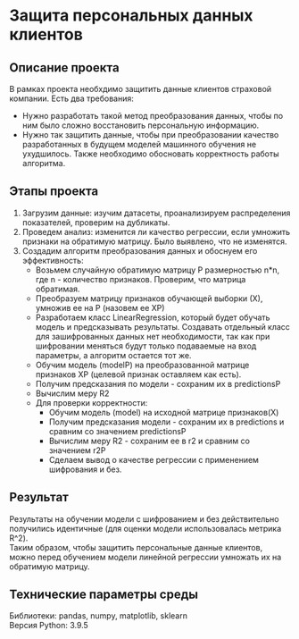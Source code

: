 # Защита персональных данных клиентов

## Описание проекта
В рамках проекта необхдимо защитить данные клиентов страховой компании. 
Есть два требования:
- Нужно разработать такой метод преобразования данных, чтобы по ним было сложно восстановить персональную информацию.
- Нужно так защитить данные, чтобы при преобразовании качество разработанных в будущем моделей машинного обучения не ухудшилось. 
Также необходимо обосновать корректность работы алгоритма.

## Этапы проекта
1. Загрузим данные: изучим датасеты, проанализируем распределения показателей, проверим на дубликаты.
2. Проведем анализ: изменится ли качество регрессии, если умножить признаки на обратимую матрицу. Было выявлено, что не изменятся.
3. Создадим алгоритм преобразования данных и обоснуем его эффективность:
    - Возьмем случайную обратимую матрицу P размерностью n*n, где n - количество признаков. Проверим, что матрица обратимая.
    - Преобразуем матрицу признаков обучающей выборки (Х), умножив ее на P (назовем ее XP)
    - Разработаем класс LinearRegression, который будет обучать модель и предсказывать результаты. Создавать отдельный класс для зашифрованных данных нет необходимости, так как при шифровании меняться будут только подаваемые на вход параметры, а алгоритм остается тот же.
    - Обучим модель (modelP) на преобразованной матрице признаков XP (целевой признак оставляем как есть).
    - Получим предсказания по модели - сохраним их в predictionsP
    - Вычислим меру R2
    - Для проверки корректности:
      - Обучим модель (model) на исходной матрице признаков(X)
      - Получим предсказания модели - сохраним их в predictions и сравним со значением predictionsP
      - Вычислим меру R2 - сохраним ее в r2 и сравним со значением r2P
      - Сделаем вывод о качестве регрессии с применением шифрования и без.

## Результат
Результаты на обучении модели с шифрованием и без действительно получились идентичные (для оценки модели использовалась метрика R^2). 
<br>Таким образом, чтобы защитить персональные данные клиентов, можно перед обучением модели линейной регрессии умножать их на обратимую матрицу.

## Технические параметры среды
Библиотеки: pandas, numpy, matplotlib, sklearn
<br>Версия Python: 3.9.5

